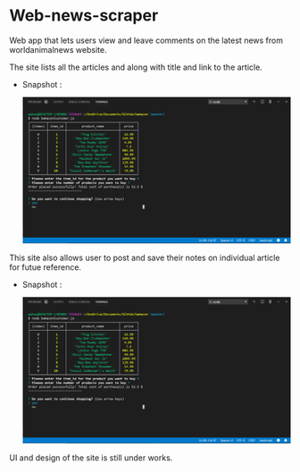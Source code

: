 # Web-news-scraper
 Web app that lets users view and leave comments on the latest news from worldanimalnews website.

 The site lists all the articles and along with title and link to the article.
 * Snapshot :

    ![Pic1](https://github.com/ahp336/bamazon/blob/master/images/bamazonCustomer1.PNG)

 This site also allows user to post and save their notes on individual article for futue reference.
 * Snapshot :

    ![Pic1](https://github.com/ahp336/bamazon/blob/master/images/bamazonCustomer1.PNG)

 UI and design of the site is still under works.
